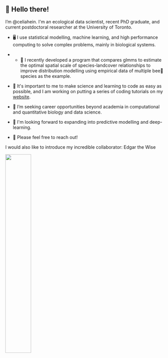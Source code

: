 ## 👋 Hello there!

I’m @celiahein. I'm an ecological data scientist, recent PhD graduate, and current postdoctoral researcher at the University of Toronto.  

- 🖥️ I use statistical modelling, machine learning, and high performance computing to solve complex problems, mainly in biological systems.
- - 🌱 I recently developed a program that compares glmms to estimate the optimal spatial scale of species-landcover relationships to improve distribution modelling using empirical data of multiple bee🐝species as the example.
- 🍎 It's important to me to make science and learning to code as easy as possible, and I am working on putting a series of coding tutorials on my [website](https://celiahein.github.io/). 

- 🔎 I’m seeking career opportunities beyond academia in computational and quantitative biology and data science. 
- 👀 I'm looking forward to expanding into predictive modelling and deep-learning.
- 🙂 Please feel free to reach out!



I would also like to introduce my incredible collaborator: Edgar the Wise

<img src="https://user-images.githubusercontent.com/41344079/235374543-5f486930-b08b-4b66-a899-c5b7076eae95.PNG" width="40%">

<!---
celiahein/celiahein is a ✨ special ✨ repository because its `README.md` (this file) appears on your GitHub profile.
You can click the Preview link to take a look at your changes.
--->
